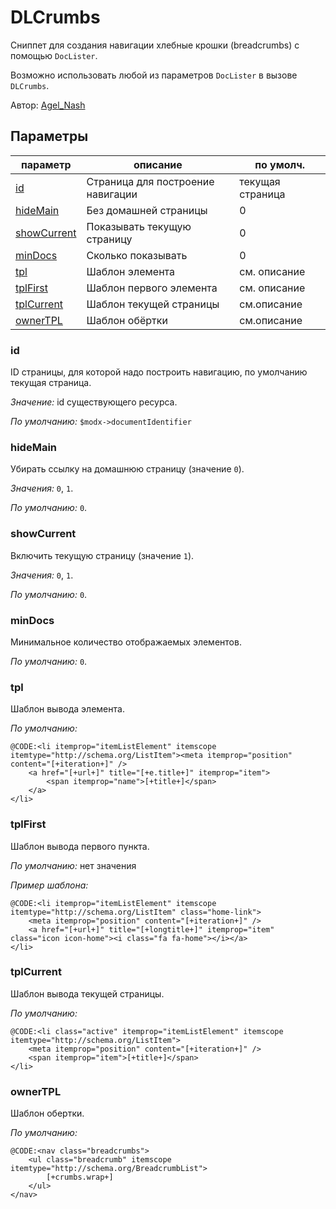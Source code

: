 # DLCrumbs

Сниппет для создания навигации хлебные крошки (breadcrumbs) с помощью `DocLister`.

Возможно использовать любой из параметров `DocLister` в вызове `DLCrumbs`.

Автор: [Agel_Nash](https://github.com/AgelxNash)

## Параметры

| параметр                          | описание                          | по умолч.        |
| --------------------------------- | --------------------------------- | ---------------- |
| [id](#param_id)                   | Страница для построение навигации | текущая страница |
| [hideMain](#param_hidemain)       | Без домашней страницы             | 0                |
| [showCurrent](#param_showcurrent) | Показывать текущую страницу       | 0                |
| [minDocs](#param_mindocs)         | Сколько показывать                | 0                |
| [tpl](#param_tpl)                 | Шаблон элемента                   | см. описание     |
| [tplFirst](#param_tplfirst)       | Шаблон первого элемента           | см. описание     |
| [tplCurrent](#param_tplcurrent)   | Шаблон текущей страницы           | см.описание      |
| [ownerTPL](#param_ownertpl)       | Шаблон обёртки                    | см.описание      |

### <a name="params_id"></a> id

ID страницы, для которой надо построить навигацию, по умолчанию текущая страница.

_Значение:_ id существующего ресурса.

_По умолчанию:_ `$modx->documentIdentifier`

### <a name="params_hidemain"></a> hideMain

Убирать ссылку на домашнюю страницу (значение `0`).

_Значения:_ `0`, `1`.

_По умолчанию:_ `0`.

### <a name="params_showcurrent"></a> showCurrent

Включить текущую страницу (значение `1`).

_Значения:_ `0`, `1`.

_По умолчанию:_ `0`.

### <a name="params_mindocs"></a> minDocs

Минимальное количество отображаемых элементов.

_По умолчанию:_ `0`.

### <a name="params_tpl"></a> tpl

Шаблон вывода элемента.

_По умолчанию:_

```
@CODE:<li itemprop="itemListElement" itemscope itemtype="http://schema.org/ListItem"><meta itemprop="position" content="[+iteration+]" />
    <a href="[+url+]" title="[+e.title+]" itemprop="item">
        <span itemprop="name">[+title+]</span>
    </a>
</li>
```

### <a name="params_tplfirst"></a> tplFirst

Шаблон вывода первого пункта.

_По умолчанию:_ нет значения

_Пример шаблона:_

```
@CODE:<li itemprop="itemListElement" itemscope itemtype="http://schema.org/ListItem" class="home-link">
    <meta itemprop="position" content="[+iteration+]" />
    <a href="[+url+]" title="[+longtitle+]" itemprop="item" class="icon icon-home"><i class="fa fa-home"></i></a>
</li>
```

### <a name="params_tplcurrent"></a> tplCurrent

Шаблон вывода текущей страницы.

_По умолчанию:_

```
@CODE:<li class="active" itemprop="itemListElement" itemscope itemtype="http://schema.org/ListItem">
    <meta itemprop="position" content="[+iteration+]" />
    <span itemprop="item">[+title+]</span>
</li>
```

### <a name="params_ownertpl"></a> ownerTPL

Шаблон обертки.

_По умолчанию:_

```
@CODE:<nav class="breadcrumbs">
    <ul class="breadcrumb" itemscope itemtype="http://schema.org/BreadcrumbList">
        [+crumbs.wrap+]
    </ul>
</nav>
```
